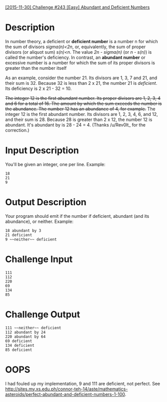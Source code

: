 [[2015-11-30] Challenge #243 [Easy] Abundant and Deficient Numbers](https://www.reddit.com/r/dailyprogrammer/comments/3uuhdk/20151130_challenge_243_easy_abundant_and/)

# Description

In number theory, a deficient or **deficient number** is a number n for which the sum of divisors *sigma(n)&lt;2n*, or, equivalently, the sum of proper divisors (or aliquot sum) *s(n)&lt;n*. The value *2n - sigma(n)* (or *n - s(n)*) is called the number's deficiency. In contrast, an **abundant number** or excessive number is a number for which the sum of its proper divisors is greater than the number itself

As an example, consider the number 21. Its divisors are 1, 3, 7 and 21, and their sum is 32. Because 32 is less than 2 x 21, the number 21 is *deficient*. Its deficiency is 2 x 21 - 32 = 10.

~~The integer 12 is the first *abundant* number. Its proper divisors are 1, 2, 3, 4 and 6 for a total of 16. The amount by which the sum exceeds the number is the abundance. The number 12 has an abundance of 4, for example.~~ The integer 12 is the first abundant number. Its divisors are 1, 2, 3, 4, 6, and 12, and their sum is 28. Because 28 is greater than 2 x 12, the number 12 is abundant. It's abundant by is 28 - 24 = 4. (Thanks /u/Rev0lt_ for the correction.)

#  Input Description

You'll be given an integer, one per line. Example:

    18
    21
    9

#  Output Description

Your program should emit if the number if deficient, abundant (and its abundance), or neither. Example:

    18 abundant by 3
    21 deficient
    9 ~~neither~~ deficient

# Challenge Input

    111  
    112 
    220 
    69 
    134 
    85 

# Challenge Output

    111 ~~neither~~ deficient 
    112 abundant by 24
    220 abundant by 64
    69 deficient
    134 deficient
    85 deficient

# OOPS

I had fouled up my implementation, 9 and 111 are deficient, not perfect. See http://sites.my.xs.edu.ph/connor-teh-14/aste/mathematics-asteroids/perfect-abundant-and-deficient-numbers-1-100. 
